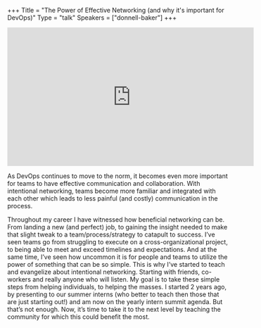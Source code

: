 +++
Title = "The Power of Effective Networking (and why it's important for DevOps)"
Type = "talk"
Speakers = ["donnell-baker"]
+++

<iframe width="560" height="315" src="https://www.youtube-nocookie.com/embed/z1ThAZFIV00" frameborder="0" allowfullscreen></iframe>

As DevOps continues to move to the norm, it becomes even more important for teams to have effective communication and collaboration. With intentional networking, teams become more familiar and integrated with each other which leads to less painful (and costly) communication in the process.

Throughout my career I have witnessed how beneficial networking can be. From landing a new (and perfect) job, to gaining the insight needed to make that slight tweak to a team/process/strategy to catapult to success. I’ve seen teams go from struggling to execute on a cross-organizational project, to being able to meet and exceed timelines and expectations. And at the same time, I’ve seen how uncommon it is for people and teams to utilize the power of something that can be so simple. This is why I’ve started to teach and evangelize about intentional networking. Starting with friends, co-workers and really anyone who will listen. My goal is to take these simple steps from helping individuals, to helping the masses. I started 2 years ago, by presenting to our summer interns (who better to teach then those that are just starting out!) and am now on the yearly intern summit agenda. But that’s not enough. Now, it’s time to take it to the next level by teaching the community for which this could benefit the most.
